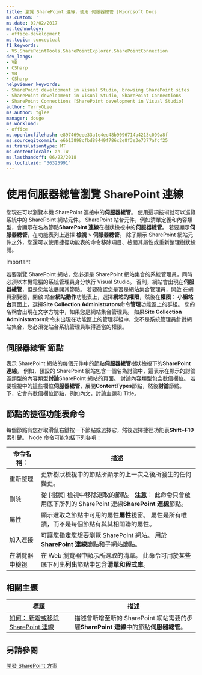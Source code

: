 ```yaml
---
title: 瀏覽 SharePoint 連線，使用 伺服器總管 |Microsoft Docs
ms.custom: ''
ms.date: 02/02/2017
ms.technology:
- office-development
ms.topic: conceptual
f1_keywords:
- VS.SharePointTools.SharePointExplorer.SharePointConnection
dev_langs:
- VB
- CSharp
- VB
- CSharp
helpviewer_keywords:
- SharePoint development in Visual Studio, browsing SharePoint sites
- SharePoint development in Visual Studio, SharePoint Connections
- SharePoint Connections [SharePoint development in Visual Studio]
author: TerryGLee
ms.author: tglee
manager: douge
ms.workload:
- office
ms.openlocfilehash: e897469eee33a1e4ee48b9096714b4213c099a8f
ms.sourcegitcommit: e6b13898cfbd89449f786c2e8f3e3e7377afcf25
ms.translationtype: MT
ms.contentlocale: zh-TW
ms.lasthandoff: 06/22/2018
ms.locfileid: "36325991"
---
```

# <a name="browse-sharepoint-connections-by-using-server-explorer"></a>使用伺服器總管瀏覽 SharePoint 連線
  您現在可以瀏覽本機 SharePoint 連接中的**伺服器總管**。 使用這項技術就可以巡覽系統中的 SharePoint 網站元件。 SharePoint 站台元件，例如清單定義和內容類型，會顯示在名為節點**SharePoint 連線**在樹狀檢視中的**伺服器總管**。 若要顯示**伺服器總管**，在功能表列上選擇 **檢視** > **伺服器總管**。 除了顯示 SharePoint 網站元件之外，您還可以使用捷徑功能表的命令移除項目、檢閱其屬性或重新整理樹狀檢閱。  
  
> [!IMPORTANT]  
>  若要瀏覽 SharePoint 網站，您必須是 SharePoint 網站集合的系統管理員，同時必須以本機電腦的系統管理員身分執行 Visual Studio。 否則，網站會出現在**伺服器總管**，但是您無法展開其節點。 若要確認您是否是網站集合管理員，開啟 在網頁瀏覽器，開啟 站台**網站動作**功能表上，選擇**網站的權限**，然後在**權限： 小組站台**頁面上，選擇**Site Collection Administrators**命令**管理**功能區上的群組。 您的名稱會出現在文字方塊中，如果您是網站集合管理員。 如果**Site Collection Administrators**命令未出現在功能區上的管理群組中，您不是系統管理員針對網站集合，您必須從站台系統管理員取得適當的權限。  
  
## <a name="server-explorer-nodes"></a>伺服器總管 節點
 表示 SharePoint 網站的每個元件中的節點**伺服器總管**樹狀檢視下的**SharePoint 連線**。 例如，預設的 SharePoint 網站包含一個名為討論中，這表示在顯示的討論區類型的內容類型**討論**SharePoint 網站的頁面。 討論內容類型包含數個欄位。 若要檢視中的這些欄位**伺服器總管**，展開**ContentTypes**節點，然後**討論**節點。 下，它會有數個欄位節點，例如內文，討論主題和 Title。  
  
## <a name="node-shortcut-menu-commands"></a>節點的捷徑功能表命令
 每個節點有您存取滑鼠右鍵按一下節點或選擇它，然後選擇捷徑功能表**Shift**+**F10**索引鍵。 Node 命令可能包括下列各項：  
  
|命令名稱：|描述|  
|------------------|-----------------|  
|重新整理|更新樹狀檢視中的節點所顯示的上一次之後所發生的任何變更。|  
|刪除|從 [樹狀] 檢視中移除選取的節點。 **注意︰** 此命令只會啟用底下所列的 SharePoint 連線**SharePoint 連線**節點。|  
|屬性|顯示選取之節點中可用的屬性**屬性**視窗。 屬性是所有唯讀，而不是每個節點有與其相關聯的屬性。|  
|加入連接|可讓您指定您想要瀏覽 SharePoint 網站。 用於**SharePoint 連線**節點和子網站節點。|  
|在瀏覽器中檢視|在 Web 瀏覽器中顯示所選取的清單。 此命令可用於某些 底下列出**列出**節點中包含**清單和程式庫**。|  
  
## <a name="related-topics"></a>相關主題
  
|標題|描述|  
|-----------|-----------------|  
|[如何： 新增或移除 SharePoint 連線](../sharepoint/how-to-add-or-remove-sharepoint-connections.md)|描述會新增至新的 SharePoint 網站需要的步驟**SharePoint 連線**中的節點**伺服器總管**。|  
  
## <a name="see-also"></a>另請參閱
 [開發 SharePoint 方案](../sharepoint/developing-sharepoint-solutions.md)  
  
 

